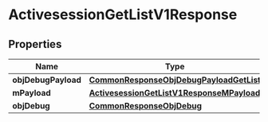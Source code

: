
# ActivesessionGetListV1Response

## Properties
Name | Type | Description | Notes
------------ | ------------- | ------------- | -------------
**objDebugPayload** | [**CommonResponseObjDebugPayloadGetList**](CommonResponseObjDebugPayloadGetList.md) |  | 
**mPayload** | [**ActivesessionGetListV1ResponseMPayload**](ActivesessionGetListV1ResponseMPayload.md) |  | 
**objDebug** | [**CommonResponseObjDebug**](CommonResponseObjDebug.md) |  |  [optional]



